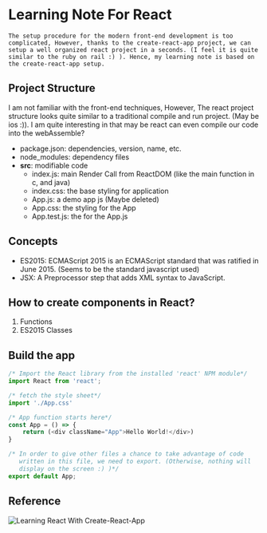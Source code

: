 # Learning Note For React
    The setup procedure for the modern front-end development is too complicated, However, thanks to the create-react-app project, we can setup a well organized react project in a seconds. (I feel it is quite similar to the ruby on rail :) ). Hence, my learning note is based on the create-react-app setup.
## Project Structure
I am not familiar with the front-end techniques, However, The react project structure looks quite similar to a traditional compile and run project. (May be ios :)). I am quite interesting in that may be react can even compile our code into the webAssemble?
- package.json: dependencies, version, name, etc.
- node_modules: dependency files 
- **src**: modifiable code
  - index.js: main Render Call from ReactDOM (like the main function in c, and java)
  - index.css: the base styling for application
  - App.js: a demo app js (Maybe deleted)
  - App.css: the styling for the App
  - App.test.js: the for the App.js
## Concepts
- ES2015: ECMAScript 2015 is an ECMAScript standard that was ratified in June 2015. (Seems to be the standard javascript used)
- JSX: A Preprocessor step that adds XML syntax to JavaScript.
## How to create components in React?
1. Functions
2. ES2015 Classes
## Build the app
```javascript
/* Import the React library from the installed 'react' NPM module*/
import React from 'react';

/* fetch the style sheet*/
import './App.css'

/* App function starts here*/
const App = () => {
    return (<div className="App">Hello World!</div>)
}

/* In order to give other files a chance to take advantage of code
   written in this file, we need to export. (Otherwise, nothing will
   display on the screen :) )*/
export default App;
```
## Reference

![Learning React With Create-React-App](https://medium.com/@diamondgfx/learning-react-with-create-react-app-part-1-a12e1833fdc#.u3deyvf5e)
